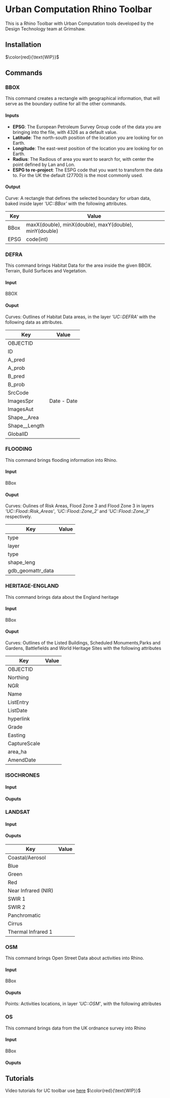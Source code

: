 # Urban Computation Rhino Toolbar
This is a Rhino Toolbar with Urban Computation tools developed by the Design Technology team at Grimshaw.

## Installation
$\color{red}{\text{WIP}}$

## Commands
### BBOX
This command creates a rectangle with geographical information, that will serve as the boundary outline for all the other commands.

#### Inputs
- **EPSG**: The European Petroleum Survey Group code of the data you are bringing into the file, with 4326 as a default value.
- **Latitude**: The north-south position of the location you are looking for on Earth.
- **Longitude**: The east-west position of the location you are looking for on Earth.
- **Radius**: The Radious of area you want to search for, with center the point defined by Lan and Lon.
- **ESPG to re-project**: The ESPG code that you want to transform the data to. For the UK the default (27700) is the most commonly used.

####  Output
Curve: A rectangle that defines the selected boundary for urban data, baked inside layer *'UC::BBox'* with the following attributes.
  
| Key | Value|
| ---- |----- |
|BBox|maxX(double), minX(double), maxY(double), minY(double)|
|EPSG|code(int)|

### DEFRA
This command brings Habitat Data for the area inside the given BBOX. Terrain, Build Surfaces and Vegetation.

#### Input
BBOX

#### Ouput
Curves: Outlines of Habitat Data areas, in the layer *'UC::DEFRA'* with the following data as attributes.
  
| Key | Value|
| ---- |----- |
|OBJECTID| |
|ID| |
|A_pred||
|A_prob| |
|B_pred||
|B_prob| |
|SrcCode||
|ImagesSpr|Date - Date|
|ImagesAut||
|Shape__Area||
|Shape__Length||
|GlobalID||

### FLOODING
This command brings flooding information into Rhino.
#### Input
BBox
#### Ouput
Curves: Oulines of Risk Areas, Flood Zone 3 and Flood Zone 3 in layers *'UC::Flood::Risk_Areas'*, *'UC::Flood::Zone_2'* and *'UC::Flood::Zone_3'* respectively.

| Key | Value|
| ---- |----- |
|type||
|layer||
|type||
|shape_leng||
|gdb_geomattr_data||

### HERITAGE-ENGLAND
This command brings data about the England heritage
#### Input
BBox

#### Ouput
Curves: Outlines of the Listed Buildings, Scheduled Monuments,Parks and Gardens, Battlefields and World Heritage Sites with the following attributes

|  Key | Value|
| ---- |----- |
|OBJECTID||
|Northing||
|NGR||
|Name||
|ListEntry||
|ListDate||
|hyperlink||
|Grade||
|Easting||
|CaptureScale||
|area_ha||
|AmendDate||

### ISOCHRONES
#### Input

#### Ouputs

### LANDSAT
#### Input

#### Ouputs

|  Key | Value|
| ---- |----- |
|Coastal/Aerosol||
|Blue||
|Green||
|Red||
|Near Infrared (NIR)||
|SWIR 1||
|SWIR 2||
|Panchromatic||
|Cirrus||
|Thermal Infrared 1||



### OSM
This command brings Open Street Data about activities into Rhino.
#### Input
BBox
#### Ouputs
Points:  Activities locations, in layer *'UC::OSM'*, with the following attributes

### OS
This command brings data from the UK ordnance survey into Rhino
#### Input
BBox
#### Ouputs


## Tutorials
Video tutorials for UC toolbar use [here]()
$\color{red}{\text{WIP}}$
